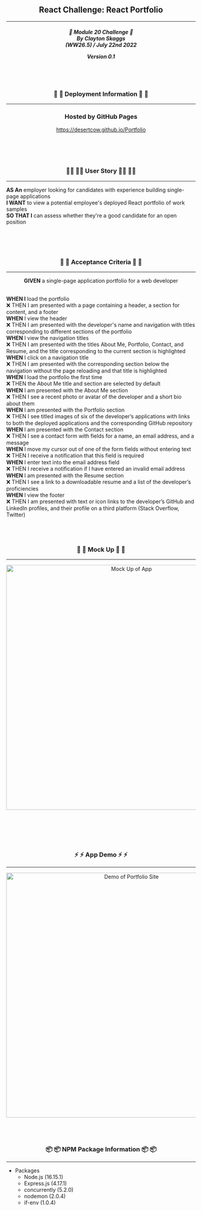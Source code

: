 <h2 align="center">React Challenge: React Portfolio</h2>

---

<div align="center">

<h5 align="center">

💼 Module 20 Challenge 💼<br>
By Clayton Skaggs<br>
(WW26.5) / July 22nd 2022

Version 0.1</h5>
</div>

<br>
<br>

<h3 align="center">🚀 🚀 Deployment Information 🚀 🚀</h3>

---

<div align="center">
<h3> Hosted by GitHub Pages</h3>
<a href="https://desertcow.github.io/Portfolio">https://desertcow.github.io/Portfolio</a>
</div>

<br>
<br>
<br>
<br>

<h3 align="center">🧙‍♂️ 🧙‍♂️ User Story 🧙‍♂️ 🧙‍♂️</h3>

----

<p><b>AS An</b> employer looking for candidates with experience building single-page applications<br>
<b>I WANT</b> to view a potential employee's deployed React portfolio of work samples<br>
<b>SO THAT I</b> can assess whether they're a good candidate for an open position</p>

<br>
<br>
<br>

<h3 align="center">🌟 🌟 Acceptance Criteria 🌟 🌟</h3>

---
<p align="center"> <b>GIVEN</b> a single-page application portfolio for a web developer<br><br></p>
<p align="left"><b>WHEN I</b> load the portfolio<br>
❌   THEN I am presented with a page containing a header, a section for content, and a footer<br>
<b>WHEN</b> I view the header<br>
❌   THEN I am presented with the developer's name and navigation with titles corresponding to different sections of the portfolio<br>
<b>WHEN</b> I view the navigation titles<br>
❌   THEN I am presented with the titles About Me, Portfolio, Contact, and Resume, and the title corresponding to the current section is highlighted<br>
<b>WHEN</b> I click on a navigation title<br>
❌   THEN I am presented with the corresponding section below the navigation without the page reloading and that title is highlighted<br>
<b>WHEN</b> I load the portfolio the first time<br>
❌  THEN the About Me title and section are selected by default<br>
<b>WHEN</b> I am presented with the About Me section<br>
❌  THEN I see a recent photo or avatar of the developer and a short bio about them<br>
<b>WHEN</b> I am presented with the Portfolio section<br>
❌  THEN I see titled images of six of the developer’s applications with links to both the deployed applications and the corresponding GitHub repository<br>
<b>WHEN</b> I am presented with the Contact section<br>
❌  THEN I see a contact form with fields for a name, an email address, and a message<br>
<b>WHEN</b> I move my cursor out of one of the form fields without entering text<br>
❌  THEN I receive a notification that this field is required<br>
<b>WHEN</b> I enter text into the email address field<br>
❌  THEN I receive a notification if I have entered an invalid email address<br>
<b>WHEN</b> I am presented with the Resume section<br>
❌  THEN I see a link to a downloadable resume and a list of the developer’s proficiencies<br>
<b>WHEN</b> I view the footer<br>
❌  THEN I am presented with text or icon links to the developer’s GitHub and LinkedIn profiles, and their profile on a third platform (Stack Overflow, Twitter)<br>
<br>
<br>
<br>

<h3 align="center">📐 📐 Mock Up 📐 📐</h3>

---
<p align="center">
  <img src="./public/Mock_1.gif" alt="Mock Up of App" width="650")
</p>

<br>
<br>
<br>


<br>
<br>
<br>

<h3 align="center">⚡ ⚡ App Demo ⚡ ⚡</h3>

---

<p align="center">
<img src="./public/Demo_1.gif" alt="Demo of Portfolio Site" width="650")
</p>

<br>
<br>

<br>
<br>

<h3 align="center">📦 📦 NPM Package Information 📦 📦</h3>

-----

- Packages
  - Node.js (16.15.1)
  - Express.js (4.17.1)
  - concurrently (5.2.0)
  - nodemon (2.0.4)
  - if-env (1.0.4)

<br>
<br>

<br>
<br>
